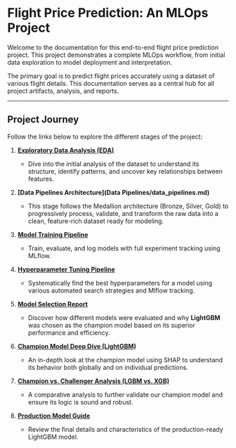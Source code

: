 # Flight Price Prediction: An MLOps Project

Welcome to the documentation for this end-to-end flight price prediction project. This project demonstrates a complete MLOps workflow, from initial data exploration to model deployment and interpretation.

The primary goal is to predict flight prices accurately using a dataset of various flight details. This documentation serves as a central hub for all project artifacts, analysis, and reports.

---

## Project Journey

Follow the links below to explore the different stages of the project:

1.  **[Exploratory Data Analysis (EDA)](EDA/flights_eda.ipynb)**
    * Dive into the initial analysis of the dataset to understand its structure, identify patterns, and uncover key relationships between features.

2.  **[Data Pipelines Architecture](Data Pipelines/data_pipelines.md)**
    * This stage follows the Medallion architecture (Bronze, Silver, Gold) to progressively process, validate, and transform the raw data into a clean, feature-rich dataset ready for modeling.

3.  **[Model Training Pipeline](Modeling/training_pipeline.md)**
    * Train, evaluate, and log models with full experiment tracking using MLflow.

4.  **[Hyperparameter Tuning Pipeline](Modeling/tuning_pipeline.md)**
    * Systematically find the best hyperparameters for a model using various automated search strategies and Mlflow tracking.

5.  **[Model Selection Report](Modeling/model_selection_report.md)**
    * Discover how different models were evaluated and why **LightGBM** was chosen as the champion model based on its superior performance and efficiency.

6.  **[Champion Model Deep Dive (LightGBM)](Modeling/model_explainability_lgbm_champ.md)**
    * An in-depth look at the champion model using SHAP to understand its behavior both globally and on individual predictions.

7.  **[Champion vs. Challenger Analysis (LGBM vs. XGB)](Modeling/model_explainability_lgbm_vs_xgb.md)**
    * A comparative analysis to further validate our champion model and ensure its logic is sound and robust.

8.  **[Production Model Guide](LGBM_summary/LGBMR_production_model_details.md)**
    * Review the final details and characteristics of the production-ready LightGBM model.